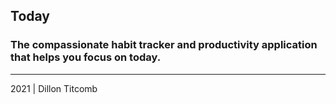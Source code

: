 ## **Today**

### The compassionate habit tracker and productivity application that helps you focus on today.

---

2021 | Dillon Titcomb
